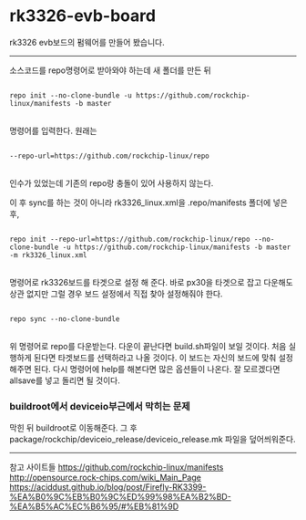 # rk3326-evb-board
rk3326 evb보드의 펌웨어를 만들어 봤습니다.

-------

소스코드를 repo명령어로 받아와야 하는데 새 폴더를 만든 뒤

<pre>
<code>
repo init --no-clone-bundle -u https://github.com/rockchip-linux/manifests -b master
</code>
</pre>

명령어를 입력한다.
원래는 

<pre>
<code>
--repo-url=https://github.com/rockchip-linux/repo 
</code>
</pre>

인수가 있었는데 기존의 repo랑 충돌이 있어 사용하지 않는다.


이 후 sync를 하는 것이 아니라 rk3326_linux.xml을 .repo/manifests 폴더에 넣은 후,

<pre>
<code>
repo init --repo-url=https://github.com/rockchip-linux/repo --no-clone-bundle -u https://github.com/rockchip-linux/manifests -b master -m rk3326_linux.xml
</code>
</pre>

명령어로 rk3326보드를 타겟으로 설정 해 준다.
바로 px30을 타겟으로 잡고 다운해도 상관 없지만 그럴 경우 보드 설정에서 직접 찾아 설정해줘야 한다.

<pre>
<code>
repo sync --no-clone-bundle
</code>
</pre>

위 명령어로 repo를 다운받는다.
다운이 끝난다면 build.sh파일이 보일 것이다. 처음 실행하게 된다면 타겟보드를 선택하라고 나올 것이다.
이 보드는 자신의 보드에 맞춰 설정해주면 된다.
다시 명령어에 help를 해본다면 많은 옵션들이 나온다. 잘 모르겠다면 allsave를 넣고 돌리면 될 것이다.



### buildroot에서 deviceio부근에서 막히는 문제
막힌 뒤 buildroot로 이동해준다. 그 후
package/rockchip/deviceio_release/deviceio_release.mk
파일을 덮어씌워준다.

-------


참고 사이트들
https://github.com/rockchip-linux/manifests 
http://opensource.rock-chips.com/wiki_Main_Page 
https://aciddust.github.io/blog/post/Firefly-RK3399-%EA%B0%9C%EB%B0%9C%ED%99%98%EA%B2%BD-%EA%B5%AC%EC%B6%95/#%EB%81%9D
